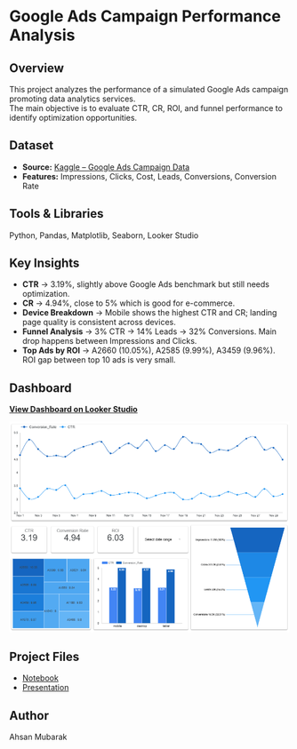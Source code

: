 # Google Ads Campaign Performance Analysis

## Overview
This project analyzes the performance of a simulated Google Ads campaign promoting data analytics services.  
The main objective is to evaluate CTR, CR, ROI, and funnel performance to identify optimization opportunities.

## Dataset
- **Source:** [Kaggle – Google Ads Campaign Data](https://www.kaggle.com/datasets/nayakganesh007/google-ads-sales-dataset)  
- **Features:** Impressions, Clicks, Cost, Leads, Conversions, Conversion Rate  

## Tools & Libraries
Python, Pandas, Matplotlib, Seaborn, Looker Studio  

## Key Insights
- **CTR** → 3.19%, slightly above Google Ads benchmark but still needs optimization.  
- **CR** → 4.94%, close to 5% which is good for e-commerce.  
- **Device Breakdown** → Mobile shows the highest CTR and CR; landing page quality is consistent across devices.  
- **Funnel Analysis** → 3% CTR → 14% Leads → 32% Conversions. Main drop happens between Impressions and Clicks.  
- **Top Ads by ROI** → A2660 (10.05%), A2585 (9.99%), A3459 (9.96%). ROI gap between top 10 ads is very small.  

## Dashboard
[**View Dashboard on Looker Studio**](https://lookerstudio.google.com/reporting/3da0e31a-2241-4b7f-aa50-1fe10dba3725)

![Dashboard Preview](Dashboard_Preview.png)

## Project Files
- [Notebook](google-ads-campaign-performance-analysis.ipynb)  
- [Presentation](Google%20Ads%20Campaign%20Performance%20Analysis.pptx)  

## Author
Ahsan Mubarak
